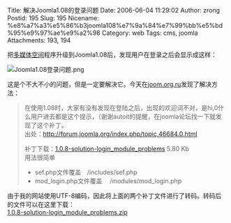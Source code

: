 Title: 解决Joomla1.08的登录问题
Date: 2006-06-04 11:29:02
Author: zrong
Postid: 195
Slug: 195
Nicename: %e8%a7%a3%e5%86%b3joomla108%e7%9a%84%e7%99%bb%e5%bd%95%e9%97%ae%e9%a2%98
Category: web
Tags: cms, joomla
Attachments: 193, 194

把[多媒体空间](http://cai.mediasky.cn)程序升级到Joomla1.08后，发现用户在登录之后会显示成这样：  

![Joomla1.08登录问题.png](/wp-content/uploads/2006/06/joomla108_login.png)  

这是个不大不小的问题，但是一定要解决它。今天在[joom.org.ru](http://joom.org.ru/joomla/joomla-tutorial/108solution-login_module_problems.html)发现了解决方法：<!--more-->

> 在使用1.08时，大家有没有发现在登陆之后，出现的欢迎词不对，是hi,0什么用户进去都是这个提示，（谢谢autoit的提醒，在joomla论坛找一下就发现了这个补丁。  
>  出处：<http://forum.joomla.org/index.php/topic,46684.0.html>  
>
> 补丁下载：[1.0.8-solution-login\_module\_problems](http://joom.org.ru/images/stories/file/1.0.8-solution-login_module_problems.zip)
> 5.80 Kb  
>  用法很简单
>
> -   sef.php文件覆盖　/includes/sef.php
> -   mod\_login.php文件覆盖　 /modules/mod\_login.php

由于我的网站使用UTF-8编码，因此将上面的两个补丁文件进行了转码。转码后的文件可以在这里下载：  
<span
id="p194">[1.0.8-solution-login\_module\_problems.zip](/wp-content/uploads/2006/06/1.0.8-solution-login_module_problems.zip)</span>

